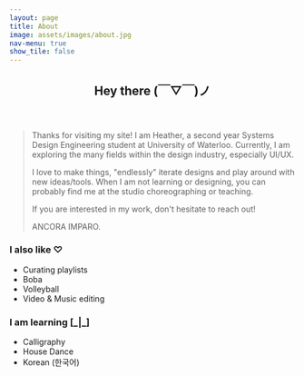 ```yaml
---
layout: page
title: About
image: assets/images/about.jpg
nav-menu: true
show_tile: false
---
```


<!-- Main -->
<div id="main" class="alt">

<!-- One -->
<section id="one">
	<div class="inner">
		<header class="major">
			<h1>Hey there (￣▽￣)ノ</h1>
		</header>

<!-- Text -->
<div class="row">
	<div class="6u 12u$(small)">
		<blockquote>
			<p>Thanks for visiting my site! I am Heather, a second year Systems Design Engineering student at University of Waterloo. Currently, I am exploring the many fields within the design industry, especially UI/UX.</p>
			<p>I love to make things, "endlessly" iterate designs and play around with new ideas/tools. When I am not learning or designing, you can probably find me at the studio choreographing or teaching.</p>
			<p>If you are interested in my work, don't hesitate to reach out!</p>
			<p>ANCORA IMPARO.</p>
		</blockquote>
	</div>
	<div class="4u 12u$(medium)">
		<h3>I also like ♡</h3>
		<ul>
			<li>Curating playlists</li>
			<li>Boba</li>
			<li>Volleyball</li>
			<li>Video & Music editing</li>
		</ul>
		<h3>I am learning [_|_]</h3>
		<ul>
			<li>Calligraphy</li>
			<li>House Dance</li>
			<li>Korean (한국어)</li>
		</ul>
	</div>
</div>
